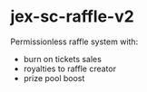 # jex-sc-raffle-v2

Permissionless raffle system with:

- burn on tickets sales
- royalties to raffle creator
- prize pool boost
